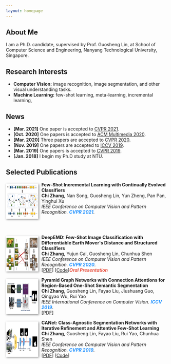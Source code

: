 ```yaml
---
layout: homepage
---
```


## About Me

I am a Ph.D. candidate, supervised by Prof. Guosheng Lin, at School of Computer Science and Engineering, Nanyang Technological University, Singapore. 

## Research Interests

- **Computer Vision:** image recognition, image segmentation, and other visual understanding tasks.
- **Machine Learning:** few-shot learning, meta-learning, incremental learning, 

## News

- **[Mar. 2021]** One paper is accepted to [CVPR 2021](http://cvpr2021.thecvf.com/).
- **[Oct. 2020]** One papers is accepted to [ACM Multimedia 2020](https://2020.acmmm.org/).
- **[Mar. 2020]** Three papers are accepted to [CVPR 2020](http://cvpr2020.thecvf.com/).
- **[Nov. 2019]** One papers are accepted to [ICCV 2019](https://iccv2019.thecvf.com/).
- **[Mar. 2019]** One papers is accepted to [CVPR 2019](https://cvpr2019.thecvf.com/).
- **[Jan. 2018]** I begin my Ph.D study at NTU.

## Selected Publications


[comment]: <> (fscil.)
<div class="paper">
  <div class="teaser" style="float:left;width:20%;margin: 5px 10px 10px 0;"><img src="images/teaser/fscil.png" height="110" style="box-shadow:2px 2px 6px #888888"/></div>
<p><strong>Few-Shot Incremental Learning with Continually Evolved Classifiers</strong>
<br />
<strong>Chi Zhang</strong>,  Nan Song, Guosheng Lin, Yun Zheng, Pan Pan, Yinghui Xu
<br />
<em>IEEE Conference on Computer Vision and Pattern Recognition. <strong><i style="color:#1e90ff">CVPR 2021</i></strong>.</em>
<br /> 
</p>
 <br>
  <br>
</div>




[comment]: <> (DEEPEMD.)
<div class="paper">
  <div class="teaser" style="float:left;width:20%;margin: 5px 10px 10px 0;"><img src="images/teaser/deepemd.png" height="110" style="box-shadow:2px 2px 6px #888888"/></div>
<p><strong>DeepEMD: Few-Shot Image Classification with Differentiable Earth Mover's Distance and Structured Classifiers</strong>
<br />
<strong>Chi Zhang</strong>,  Yujun Cai, Guosheng Lin, Chunhua Shen
<br />
<em>IEEE Conference on Computer Vision and Pattern Recognition. <strong><i style="color:#1e90ff">CVPR 2020</i></strong>.</em>
<br /> 
[<a href="https://openaccess.thecvf.com/content_CVPR_2020/papers/Zhang_DeepEMD_Few-Shot_Image_Classification_With_Differentiable_Earth_Movers_Distance_and_CVPR_2020_paper.pdf">PDF</a>] [<a href="https://git.io/DeepEMD">Code</a>]<strong><i style="color:#e74d3c">Oral Presentation</i></strong>
</p>
</div>

[comment]: <> (pgnet.)
<div class="paper">
  <div class="teaser" style="float:left;width:20%;margin: 5px 10px 10px 0;"><img src="images/teaser/pgnet.png" height="110" style="box-shadow:2px 2px 6px #888888"/></div>
<p><strong>Pyramid Graph Networks with Connection Attentions for Region-Based One-Shot Semantic Segmentation</strong>
<br />
<strong>Chi Zhang</strong>, Guosheng Lin, Fayao Liu, Jiushuang Guo, Qingyao Wu, Rui Yao
<br />
<em>IEEE International Conference on Computer Vision. <strong><i style="color:#1e90ff">ICCV 2019</i></strong>.</em>
<br /> 
[<a href="https://openaccess.thecvf.com/content_ICCV_2019/papers/Zhang_Pyramid_Graph_Networks_With_Connection_Attentions_for_Region-Based_One-Shot_Semantic_ICCV_2019_paper.pdf">PDF</a>]
</p>
</div>


[comment]: <> (CANET.)
<div class="paper">
  <div class="teaser" style="float:left;width:20%;margin: 5px 10px 10px 0;"><img src="images/teaser/canet.png" height="110" style="box-shadow:2px 2px 6px #888888"/></div>
<p><strong>CANet: Class-Agnostic Segmentation Networks with Iterative Refinement and Attentive Few-Shot Learning</strong>
<br />
<strong>Chi Zhang</strong>, Guosheng Lin, Fayao Liu, Rui Yao, Chunhua Shen
<br />
<em>IEEE Conference on Computer Vision and Pattern Recognition. <strong><i style="color:#1e90ff">CVPR 2019</i></strong>.</em>
<br /> 
[<a href="https://openaccess.thecvf.com/content_CVPR_2019/papers/Zhang_CANet_Class-Agnostic_Segmentation_Networks_With_Iterative_Refinement_and_Attentive_Few-Shot_CVPR_2019_paper.pdf">PDF</a>] [<a href="https://github.com/icoz69/CaNet">Code</a>]
</p>
</div>






<!---



- **Few-Shot Incremental Learning with Continually Evolved Classifiers**
  <br>
  **Chi Zhang**, Nan Song, Guosheng Lin, Yun Zheng, Pan Pan, Yinghui Xu
  <br>
  IEEE Conference on Computer Vision and Pattern Recognition. <strong><i style="color:#1e90ff">CVPR 2021</i></strong>.
  <br>


- **DeepEMD: Few-Shot Image Classification with Differentiable Earth Mover's Distance and Structured Classifiers**
  <br>
  **Chi Zhang**, Yujun Cai, Guosheng Lin, Chunhua Shen
  <br>
  IEEE Conference on Computer Vision and Pattern Recognition. <strong><i style="color:#1e90ff">CVPR 2020</i></strong>.
  <br>
  [[PDF](https://openaccess.thecvf.com/content_CVPR_2020/papers/Zhang_DeepEMD_Few-Shot_Image_Classification_With_Differentiable_Earth_Movers_Distance_and_CVPR_2020_paper.pdf)] [[Code](https://git.io/DeepEMD)] <strong><i style="color:#e74d3c">Oral Presentation</i></strong>

- **Pyramid Graph Networks with Connection Attentions for Region-Based One-Shot Semantic Segmentation**
  <br>
  **Chi Zhang**, Guosheng Lin, Fayao Liu, Jiushuang Guo, Qingyao Wu, Rui Yao
  <br>
  IEEE International Conference on Computer Vision. <strong><i style="color:#1e90ff">ICCV 2019</i></strong>.
  <br>
  [[PDF](https://openaccess.thecvf.com/content_ICCV_2019/papers/Zhang_Pyramid_Graph_Networks_With_Connection_Attentions_for_Region-Based_One-Shot_Semantic_ICCV_2019_paper.pdf)] 

- **CANet: Class-Agnostic Segmentation Networks with Iterative Refinement and Attentive Few-Shot Learning**
  <br>
  **Chi Zhang**, Guosheng Lin, Fayao Liu, Rui Yao, Chunhua Shen
  <br>
  IEEE Conference on Computer Vision and Pattern Recognition. <strong><i style="color:#1e90ff">CVPR 2019</i></strong>.
  <br>
  [[PDF](https://openaccess.thecvf.com/content_CVPR_2019/papers/Zhang_CANet_Class-Agnostic_Segmentation_Networks_With_Iterative_Refinement_and_Attentive_Few-Shot_CVPR_2019_paper.pdf)] [[Code](https://github.com/icoz69/CaNet)] 



-->


<script type="text/javascript" id="clustrmaps" src="//cdn.clustrmaps.com/map_v2.js?cl=ffffff&w=400&t=tt&d=eAfKNKZsOgD_ZyKC7W_WdyQ46axPnNT9ipXZefdpcjU&co=2d78ad&ct=ffffff&cmo=3acc3a&cmn=ff5353"></script>
